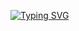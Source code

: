<!-- [![Anurag's GitHub stats](https://github-readme-stats.vercel.app/api?username=henriquesdm7&count_private=true&show_icons=true&theme=merko)](https://github.com/anuraghazra/github-readme-stats) -->

<!-- [![Top Langs](https://github-readme-stats.vercel.app/api/top-langs?username=henriquesdm7)](https://github.com/anuraghazra/github-readme-stats) -->

[![Typing SVG](https://readme-typing-svg.herokuapp.com?font=Fira+Code&duration=2000&multiline=true&lines=%3C%3F%3D+%22Hello+World!%22+%3F%3E)](https://git.io/typing-svg)

<!--
- 🔭 I’m currently working on ...
- 🌱 I’m currently learning ...
- 👯 I’m looking to collaborate on ...
- 🤔 I’m looking for help with ...
- 💬 Ask me about ...
- 📫 How to reach me: ...
- 😄 Pronouns: ...
- ⚡ Fun fact: ...
-->
